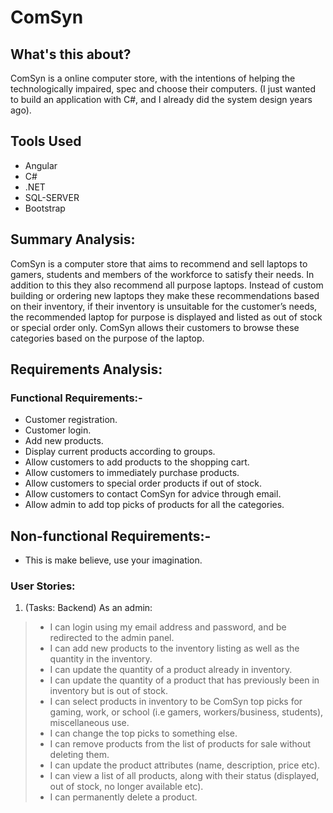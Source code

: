 # ComSyn

## What's this about?
ComSyn is a online computer store, with the intentions of helping the technologically impaired, spec and choose their computers.
(I just wanted to build an application with C#, and I already did the system design years ago).

## Tools Used
* Angular
* C#
* .NET
* SQL-SERVER
* Bootstrap

## Summary Analysis:

ComSyn is a computer store that aims to recommend and sell laptops to gamers, students and members of the workforce to satisfy their needs. In addition to this they also recommend all purpose laptops. Instead of custom building or ordering new laptops they make these recommendations based on their inventory, if their inventory is unsuitable for the customer’s needs, the recommended laptop for purpose is displayed and listed as out of stock or special order only. ComSyn allows their customers to browse these categories based on the purpose of the laptop.

## Requirements Analysis:

### Functional Requirements:-
* Customer registration.
* Customer login.
* Add new products.
* Display current products according to groups.
* Allow customers to add products to the shopping cart.
* Allow customers to immediately purchase products.
* Allow customers to special order products if out of stock.
* Allow customers to contact ComSyn for advice through email.
* Allow admin to add top picks of products for all the categories.
## Non-functional Requirements:-
* This is make believe, use your imagination.

### User Stories:
 1. (Tasks: Backend) As an admin:
  > * I can login using my email address and password, and be redirected to the admin panel.
  > * I can add new products to the inventory listing as well as the quantity in the inventory.
  > * I can update the quantity of a product already in inventory.
  > * I can update the quantity of a product that has previously been in inventory but is out of stock.
  > * I can select products in inventory to be ComSyn top picks for gaming, work, or school (i.e gamers, workers/business, students), miscellaneous use.
  > * I can change the top picks to something else.
  > * I can remove products from the list of products for sale without deleting them.
  > * I can update the product attributes (name, description, price etc).
  > * I can view a list of all products, along with their status (displayed, out of stock, no longer available etc).
  > * I can permanently delete a product.

